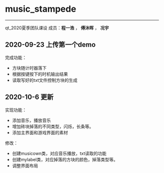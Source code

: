# music_stampede
---
qt_2020夏季团队课设
成员：**程一浩**  ， **傅沐晖** ， **况宇**

## 2020-09-23 上传第一个demo

完成功能：

* 方块随计时器落下
* 根据按键按下的时机输出结果
* 读取写好的txt文件控制方块的生成

## 2020-10-6 更新

实现功能：

* 添加音乐，播放音乐
* 增加砖块掉落的不同类型，闪烁，长条等。
* 添加主界面和游戏界面的素材

修改：

* 创建musicown类，对应音乐播放，txt读取的功能
* 创建mylabel类，对应掉落的方块的颜色，掉落类型等。
* 调整界面布局
